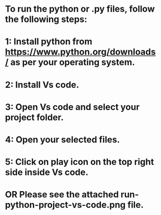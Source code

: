 # To run the python or .py files, follow the following steps:
# 1: Install python from https://www.python.org/downloads/ as per your operating system.
# 2: Install Vs code.
# 3: Open Vs code and select your project folder.
# 4: Open your selected files.
# 5: Click on play icon on the top right side inside Vs code.

# OR Please see the attached run-python-project-vs-code.png file.